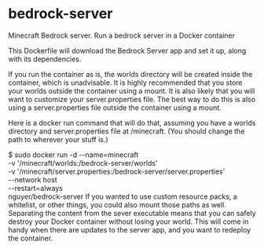# bedrock-server
Minecraft Bedrock server.
Run a bedrock server in a Docker container

This Dockerfile will download the Bedrock Server app and set it up, along with its dependencies.

If you run the container as is, the worlds directory will be created inside the container, which is unadvisable. It is highly recommended that you store your worlds outside the container using a mount. It is also likely that you will want to customize your server.properties file. The best way to do this is also using a server.properties file outside the container using a mount.

Here is a docker run command that will do that, assuming you have a worlds directory and server.properties file at /minecraft. (You should change the path to wherever your stuff is.)

$ sudo docker run -d --name=minecraft\
    -v '/minecraft/worlds:/bedrock-server/worlds'\
    -v '/minecraft/server.properties:/bedrock-server/server.properties'\
    --network host\
    --restart=always\
    nguyer/bedrock-server
If you wanted to use custom resource packs, a whitelist, or other things, you could also mount those paths as well. Separating the content from the sever executable means that you can safely destroy your Docker container without losing your world. This will come in handy when there are updates to the server app, and you want to redeploy the container.
